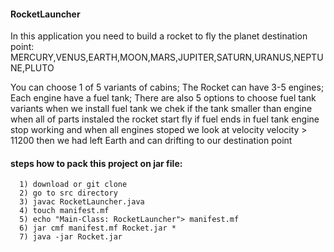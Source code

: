 #### RocketLauncher
In this application you need to build a rocket to fly the planet
destination point:    MERCURY,VENUS,EARTH,MOON,MARS,JUPITER,SATURN,URANUS,NEPTUNE,PLUTO

You can choose 1 of 5 variants of cabins;
The Rocket can have 3-5 engines;
Each engine have a fuel tank;
There are also 5 options to choose fuel tank variants
when we install fuel tank we chek if the tank smaller than engine
when all of parts instaled the rocket start fly
if fuel ends in fuel tank engine stop working and when all engines stoped 
we look at velocity 
velocity > 11200 then we had left Earth and can drifting to our destination point
#### steps how to pack this project on jar file:
      1) download or git clone
      2) go to src directory
      3) javac RocketLauncher.java
      4) touch manifest.mf
      5) echo "Main-Class: RocketLauncher"> manifest.mf
      6) jar cmf manifest.mf Rocket.jar *
      7) java -jar Rocket.jar


